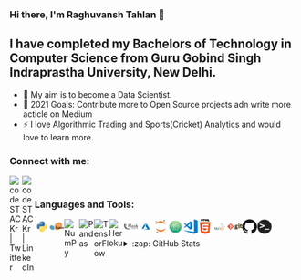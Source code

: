 ### Hi there, I'm Raghuvansh Tahlan 👋


## I have completed my Bachelors of Technology in Computer Science from Guru Gobind Singh Indraprastha University, New Delhi. 

- 🌱 My aim is to become a Data Scientist.
- 🥅 2021 Goals: Contribute more to Open Source projects adn write more acticle on Medium 
- ⚡ I love Algorithmic Trading and Sports(Cricket) Analytics and would love to learn more.

### Connect with me:


[<img align="left" alt="codeSTACKr | Twitter" width="22px" src="https://cdn.jsdelivr.net/npm/simple-icons@v3/icons/twitter.svg" />][twitter]
[<img align="left" alt="codeSTACKr | LinkedIn" width="22px" src="https://cdn.jsdelivr.net/npm/simple-icons@v3/icons/linkedin.svg" />][linkedin]

<br />

### Languages and Tools:

<img align="left" alt="Python" width="26px" src="https://raw.githubusercontent.com/github/explore/80688e429a7d4ef2fca1e82350fe8e3517d3494d/topics/python/python.png" />
<img align="left" alt="Scikit Learn" width="26px" src="https://raw.githubusercontent.com/github/explore/80688e429a7d4ef2fca1e82350fe8e3517d3494d/topics/scikit-learn/scikit-learn.png" />
<img align="left" alt="NumPy " width="26px" src="https://cdn.jsdelivr.net/npm/simple-icons@v5/icons/numpy.svg" />
<img align="left" alt="Pandas" width="26px" src="https://cdn.jsdelivr.net/npm/simple-icons@v5/icons/pandas.svg" />
<img align="left" alt="TensorFlow" width="26px" src="https://cdn.jsdelivr.net/npm/simple-icons@v5/icons/tensorflow.svg" />
<img align="left" alt="Heroku" width="26px" src="https://cdn.jsdelivr.net/npm/simple-icons@v5/icons/heroku.svg" />
<img align="left" alt="Flask" width="26px" src="https://raw.githubusercontent.com/github/explore/80688e429a7d4ef2fca1e82350fe8e3517d3494d/topics/flask/flask.png" />
<img align="left" alt="Azure Functions" width="26px" src="https://raw.githubusercontent.com/github/explore/80688e429a7d4ef2fca1e82350fe8e3517d3494d/topics/azure/azure.png" />
<img align="left" alt="Jupyter Notebook" width="26px" src="https://raw.githubusercontent.com/github/explore/80688e429a7d4ef2fca1e82350fe8e3517d3494d/topics/jupyter-notebook/jupyter-notebook.png" />
<img align="left" alt="Atom" width="26px" src="https://raw.githubusercontent.com/github/explore/80688e429a7d4ef2fca1e82350fe8e3517d3494d/topics/atom/atom.png" />
<img align="left" alt="Visual Studio Code" width="26px" src="https://raw.githubusercontent.com/github/explore/80688e429a7d4ef2fca1e82350fe8e3517d3494d/topics/visual-studio-code/visual-studio-code.png" />
<img align="left" alt="HTML5" width="26px" src="https://raw.githubusercontent.com/github/explore/80688e429a7d4ef2fca1e82350fe8e3517d3494d/topics/html/html.png" />
<img align="left" alt="MySQL" width="26px" src="https://raw.githubusercontent.com/github/explore/80688e429a7d4ef2fca1e82350fe8e3517d3494d/topics/mysql/mysql.png" />
<img align="left" alt="Git" width="26px" src="https://raw.githubusercontent.com/github/explore/80688e429a7d4ef2fca1e82350fe8e3517d3494d/topics/git/git.png" />
<img align="left" alt="GitHub" width="26px" src="https://raw.githubusercontent.com/github/explore/78df643247d429f6cc873026c0622819ad797942/topics/github/github.png" />
<img align="left" alt="Terminal" width="26px" src="https://raw.githubusercontent.com/github/explore/80688e429a7d4ef2fca1e82350fe8e3517d3494d/topics/terminal/terminal.png" />


<br />
<br />


<details>
  <summary>:zap: GitHub Stats</summary>

  <img align="left" alt="Raghuvansh's GitHub Stats" src="https://github-readme-rvt123.vercel.app/api?username=codeSTACKr&show_icons=true&hide_border=true" />

</details>


[twitter]: https://twitter.com/RaghuvanshTahl1
[linkedin]: https://linkedin.com/in/raghuvansh-tahlan/
